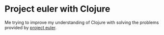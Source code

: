# Project euler with Clojure

Me trying to improve my understanding of Clojure with solving the problems provided by [project euler](https://projecteuler.net).

